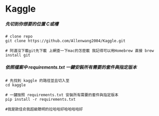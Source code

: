 # Kaggle

##### 先切到你想要的位置 C或槽

```
# clone repo
git clone https://github.com/Allenwang2004/Kaggle.git

# 阿還沒下載git先下載 上網查一下mac的怎麼載 我記得可以用Homebrew 直接 brew install git

```

##### 依照檔案中 requirements.txt 一鍵安裝所有需要的套件與指定版本

```
# 先找到 kaggle 的路徑並且切入至
cd kaggle

# 一鍵按照 requirements.txt 安裝所有需要的套件與指定版本
pip install -r requirements.txt

#我是歐佳俞我超級聰明的拉哈哈好哈哈哈哈好
```
